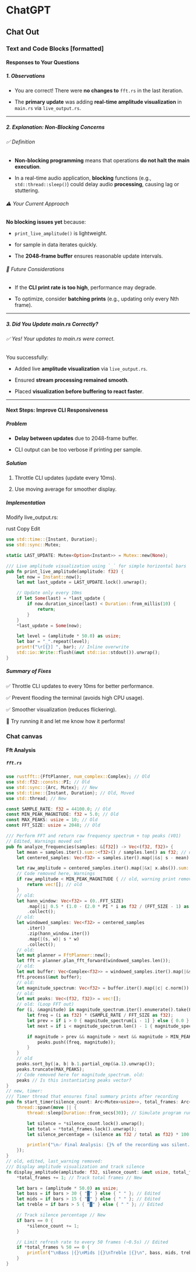 # ChatGPT

## Chat Out

### Text and Code Blocks [formatted]

#### Responses to Your Questions

##### 1. Observations

- You are correct! There were **no changes to** `fft.rs` in the last iteration.

- The **primary update** was adding **real-time amplitude visualization** in `main.rs` via `live_output.rs`.

____

##### 2. Explanation: Non-Blocking Concerns

###### ✅ Definition

- **Non-blocking programming** means that operations **do not halt the main execution**.

- In a real-time audio application, **blocking** functions (e.g., `std::thread::sleep()`) could delay audio **processing**, causing lag or stuttering.

###### ⚠️ Your Current Approach

**No blocking issues yet** because:

- `print_live_amplitude()` is lightweight.

- for sample in data iterates quickly.

- The **2048-frame buffer** ensures reasonable update intervals.

###### 🚀 Future Considerations

- If the **CLI print rate is too high**, performance may degrade.

- To optimize, consider **batching prints** (e.g., updating only every Nth frame).

____

##### 3. Did You Update main.rs Correctly?

###### ✅ Yes! Your updates to main.rs were correct.

You successfully:

- Added live **amplitude visualization** via `live_output.rs`.

- Ensured **stream processing remained smooth**.

- Placed **visualization before buffering to react faster**.

____

#### Next Steps: Improve CLI Responsiveness

##### Problem

- **Delay between updates** due to 2048-frame buffer.

- CLI output can be too verbose if printing per sample.

##### Solution

1. Throttle CLI updates (update every 10ms).

2. Use moving average for smoother display.

##### Implementation

Modify live_output.rs:

rust
Copy
Edit

```rust
use std::time::{Instant, Duration};
use std::sync::Mutex;

static LAST_UPDATE: Mutex<Option<Instant>> = Mutex::new(None);

/// Live amplitude visualization using `_` for simple horizontal bars
pub fn print_live_amplitude(amplitude: f32) {
    let now = Instant::now();
    let mut last_update = LAST_UPDATE.lock().unwrap();

    // Update only every 10ms
    if let Some(last) = *last_update {
        if now.duration_since(last) < Duration::from_millis(10) {
            return;
        }
    }
    *last_update = Some(now);

    let level = (amplitude * 50.0) as usize;
    let bar = "_".repeat(level);
    print!("\r[{}] ", bar); // Inline overwrite
    std::io::Write::flush(&mut std::io::stdout()).unwrap();
}
```

##### Summary of Fixes

✅ Throttle CLI updates to every 10ms for better performance.

✅ Prevent flooding the terminal (avoids high CPU usage).

✅ Smoother visualization (reduces flickering).

🚀 Try running it and let me know how it performs!

### Chat canvas

#### Fft Analysis

##### `fft.rs`

```rust
use rustfft::{FftPlanner, num_complex::Complex}; // Old
use std::f32::consts::PI; // Old
use std::sync::{Arc, Mutex}; // New
use std::time::{Instant, Duration}; // Old, Moved
use std::thread; // New

const SAMPLE_RATE: f32 = 44100.0; // Old
const MIN_PEAK_MAGNITUDE: f32 = 5.0; // Old
const MAX_PEAKS: usize = 10; // Old
const FFT_SIZE: usize = 2048; // Old

/// Perform FFT and return raw frequency spectrum + top peaks (V01)
// Edited, Warnings moved out
pub fn analyze_frequencies(samples: &[f32]) -> Vec<(f32, f32)> {
    let mean = samples.iter().sum::<f32>() / samples.len() as f32; // old
    let centered_samples: Vec<f32> = samples.iter().map(|&s| s - mean).collect();// old

    let raw_amplitude = centered_samples.iter().map(|&x| x.abs()).sum::<f32>() / centered_samples.len() as f32; // Old
    // Code removed here, Warnings
    if raw_amplitude < MIN_PEAK_MAGNITUDE { // old, warning print removed
        return vec![]; // old
    }
    // old:
    let hann_window: Vec<f32> = (0..FFT_SIZE)
        .map(|i| 0.5 * (1.0 - (2.0 * PI * i as f32 / (FFT_SIZE - 1) as f32).cos()))
        .collect();
    // old:
    let windowed_samples: Vec<f32> = centered_samples
        .iter()
        .zip(hann_window.iter())
        .map(|(s, w)| s * w)
        .collect();
    // old:
    let mut planner = FftPlanner::new();
    let fft = planner.plan_fft_forward(windowed_samples.len());
    // old:
    let mut buffer: Vec<Complex<f32>> = windowed_samples.iter().map(|&s| Complex::new(s, 0.0)).collect();
    fft.process(&mut buffer);
    // old:
    let magnitude_spectrum: Vec<f32> = buffer.iter().map(|c| c.norm()).collect();
    // old:
    let mut peaks: Vec<(f32, f32)> = vec![];
    // old: (Loop FFT out)
    for (i, &magnitude) in magnitude_spectrum.iter().enumerate().take(FFT_SIZE / 2) {
        let freq = (i as f32) * (SAMPLE_RATE / FFT_SIZE as f32);
        let prev = if i > 0 { magnitude_spectrum[i - 1] } else { 0.0 };
        let next = if i < magnitude_spectrum.len() - 1 { magnitude_spectrum[i + 1] } else { 0.0 };

        if magnitude > prev && magnitude > next && magnitude > MIN_PEAK_MAGNITUDE {
            peaks.push((freq, magnitude));
        }
    }
    // old
    peaks.sort_by(|a, b| b.1.partial_cmp(&a.1).unwrap());
    peaks.truncate(MAX_PEAKS);
    // Code removed here for magnitude_spectrum. old:
    peaks // Is this instantiating peaks vector?
}
// new, timer:
/// Timer thread that ensures final summary prints after recording
pub fn start_timer(silence_count: Arc<Mutex<usize>>, total_frames: Arc<Mutex<usize>>) {
    thread::spawn(move || {
        thread::sleep(Duration::from_secs(30)); // Simulate program run duration

        let silence = *silence_count.lock().unwrap();
        let total = *total_frames.lock().unwrap();
        let silence_percentage = (silence as f32 / total as f32) * 100.0;

        println!("\n✅ Final Analysis: {}% of the recording was silent.", silence_percentage);
    });
}
// old, edited, last_warning removed:
/// Display amplitude visualization and track silence
fn display_amplitude(amplitude: f32, silence_count: &mut usize, total_frames: &mut usize) {
    *total_frames += 1; // Track total frames // New

    let bars = (amplitude * 50.0) as usize;
    let bass = if bars > 30 { "█" } else { " " }; // Edited
    let mids = if bars > 15 { "█" } else { " " }; // Edited
    let treble = if bars > 5 { "█" } else { " " }; // Edited

    // Track silence percentage // New
    if bars == 0 {
        *silence_count += 1;
    }

    // Limit refresh rate to every 50 frames (~0.5s) // Edited
    if *total_frames % 50 == 0 {
        println!("\nBass |{}\nMids |{}\nTreble |{}\n", bass, mids, treble); // Edited for vertical alignment
    }
}
```

